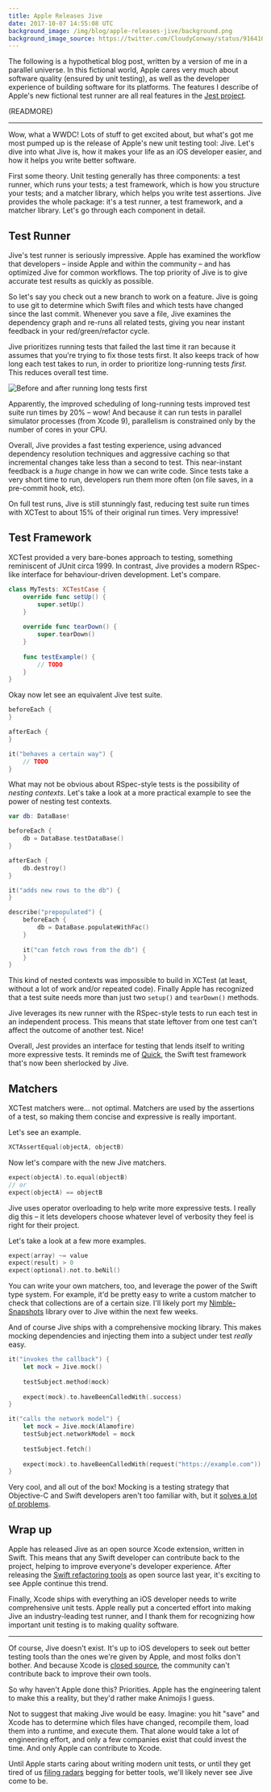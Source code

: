 ```yaml
---
title: Apple Releases Jive
date: 2017-10-07 14:55:08 UTC
background_image: /img/blog/apple-releases-jive/background.png
background_image_source: https://twitter.com/CloudyConway/status/916410007964483585
---
```


The following is a hypothetical blog post, written by a version of me in a parallel universe. In this fictional world, Apple cares very much about software quality (ensured by unit testing), as well as the developer experience of building software for its platforms. The features I describe of Apple's new fictional test runner are all real features in the [Jest project][jest].

(READMORE)

---

Wow, what a WWDC! Lots of stuff to get excited about, but what's got me most pumped up is the release of Apple's new unit testing tool: Jive. Let's dive into what Jive is, how it makes your life as an iOS developer easier, and how it helps you write better software.

First some theory. Unit testing generally has three components: a test runner, which runs your tests; a test framework, which is how you structure your tests; and a matcher library, which helps you write test assertions. Jive provides the whole package: it's a test runner, a test framework, and a matcher library. Let's go through each component in detail.

## Test Runner

Jive's test runner is seriously impressive. Apple has examined the workflow that developers – inside Apple and within the community – and has optimized Jive for common workflows. The top priority of Jive is to give accurate test results as quickly as possible.

So let's say you check out a new branch to work on a feature. Jive is going to use git to determine which Swift files and which tests have changed since the last commit. Whenever you save a file, Jive examines the dependency graph and re-runs all related tests, giving you near instant feedback in your red/green/refactor cycle.

Jive prioritizes running tests that failed the last time it ran because it assumes that you're trying to fix those tests first. It also keeps track of how long each test takes to run, in order to prioritize long-running tests _first_. This reduces overall test time. 

![Before and after running long tests first](/img/blog/apple-releases-jive/length.png)

Apparently, the improved scheduling of long-running tests improved test suite run times by 20% – wow! And because it can run tests in parallel simulator processes (from Xcode 9), parallelism is constrained only by the number of cores in your CPU.

Overall, Jive provides a fast testing experience, using advanced dependency resolution techniques and aggressive caching so that incremental changes take less than a second to test. This near-instant feedback is a _huge_ change in how we can write code. Since tests take a very short time to run, developers run them more often (on file saves, in a pre-commit hook, etc). 

On full test runs, Jive is still stunningly fast, reducing test suite run times with XCTest to about 15% of their original run times. Very impressive!

## Test Framework

XCTest provided a very bare-bones approach to testing, something reminiscent of JUnit circa 1999. In contrast, Jive provides a modern RSpec-like interface for behaviour-driven development. Let's compare.

```swift
class MyTests: XCTestCase {
    override func setUp() {
        super.setUp()
    }
    
    override func tearDown() {
        super.tearDown()
    }
    
    func testExample() {
        // TODO
    }
}
```

Okay now let see an equivalent Jive test suite.

```swift
beforeEach {
}

afterEach {
}

it("behaves a certain way") {
    // TODO
}
```

What may not be obvious about RSpec-style tests is the possibility of _nesting contexts_. Let's take a look at a more practical example to see the power of nesting test contexts.

```swift
var db: DataBase!

beforeEach {
    db = DataBase.testDataBase()
}

afterEach {
    db.destroy()
}

it("adds new rows to the db") {
}

describe("prepopulated") {
    beforeEach {
        db = DataBase.populateWithFac()
    }
    
    it("can fetch rows from the db") {
    }
}
```

This kind of nested contexts was impossible to build in XCTest (at least, without a lot of work and/or repeated code). Finally Apple has recognized that a test suite needs more than just two `setup()` and `tearDown()` methods.

Jive leverages its new runner with the RSpec-style tests to run each test in an independent process. This means that state leftover from one test can't affect the outcome of another test. Nice!

Overall, Jest provides an interface for testing that lends itself to writing more expressive tests. It reminds me of [Quick][quick], the Swift test framework that's now been sherlocked by Jive.

## Matchers

XCTest matchers were... not optimal. Matchers are used by the assertions of a test, so making them concise and expressive is really important.

Let's see an example.

```swift
XCTAssertEqual(objectA, objectB)
```

Now let's compare with the new Jive matchers.

```swift
expect(objectA).to.equal(objectB)
// or
expect(objectA) == objectB
```

Jive uses operator overloading to help write more expressive tests. I really dig this – it lets developers choose whatever level of verbosity they feel is right for their project.

Let's take a look at a few more examples.

```swift
expect(array) ~= value
expect(result) > 0
expect(optional).not.to.beNil()
```

You can write your own matchers, too, and leverage the power of the Swift type system. For example, it'd be pretty easy to write a custom matcher to check that collections are of a certain size. I'll likely port my [Nimble-Snapshots][ns] library over to Jive within the next few weeks.

And of course Jive ships with a comprehensive mocking library. This makes mocking dependencies and injecting them into a subject under test _really_ easy. 

```swift
it("invokes the callback") {
    let mock = Jive.mock()
    
    testSubject.method(mock)
    
    expect(mock).to.haveBeenCalledWith(.success)
}

it("calls the network model") {
    let mock = Jive.mock(Alamofire)
    testSubject.networkModel = mock
    
    testSubject.fetch()
    
    expect(mock).to.haveBeenCalledWith(request("https://example.com"))
}
```

Very cool, and all out of the box! Mocking is a testing strategy that Objective-C and Swift developers aren't too familiar with, but it [solves a lot of problems][so].

## Wrap up

Apple has released Jive as an open source Xcode extension, written in Swift. This means that any Swift developer can contribute back to the project, helping to improve everyone's developer experience. After releasing the [Swift refactoring tools][swift] as open source last year, it's exciting to see Apple continue this trend.

Finally, Xcode ships with everything an iOS developer needs to write comprehensive unit tests. Apple really put a concerted effort into making Jive an industry-leading test runner, and I thank them for recognizing how important unit testing is to making quality software.

---

Of course, Jive doesn't exist. It's up to iOS developers to seek out better testing tools than the ones we're given by Apple, and most folks don't bother. And because Xcode is [closed source][xcode], the community can't contribute back to improve their own tools.

So why haven't Apple done this? Priorities. Apple has the engineering talent to make this a reality, but they'd rather make Animojis I guess.

Not to suggest that making Jive would be easy. Imagine: you hit "save" and Xcode has to determine which files have changed, recompile them, load them into a runtime, and execute them. That alone would take a lot of engineering effort, and only a few companies exist that could invest the time. And only Apple can contribute to Xcode.

Until Apple starts caring about writing modern unit tests, or until they get tired of us [filing radars][radars] begging for better tools, we'll likely never see Jive come to be.

[jest]: https://github.com/facebook/jest
[quick]: https://github.com/Quick/Quick
[ns]: https://github.com/ashfurrow/Nimble-Snapshots
[xcode]: http://isxcodeopensourceyet.github.io
[swift]: https://swift.org/blog/swift-local-refactoring/
[radars]: https://bugreport.apple.com
[so]: https://stackoverflow.com/a/3623574/516359